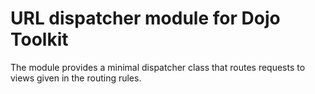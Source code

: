 # URL dispatcher module for Dojo Toolkit

The module provides a minimal dispatcher class that routes requests to views
given in the routing rules.
